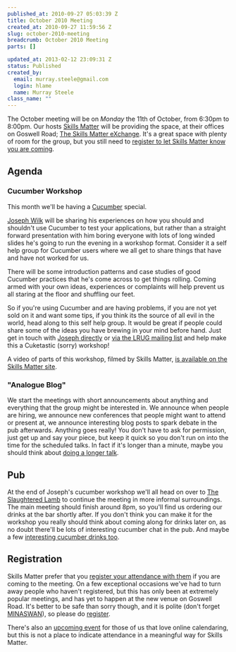 ```yaml
--- 
published_at: 2010-09-27 05:03:39 Z
title: October 2010 Meeting
created_at: 2010-09-27 11:59:56 Z
slug: october-2010-meeting
breadcrumb: October 2010 Meeting
parts: []

updated_at: 2013-02-12 23:09:31 Z
status: Published
created_by: 
  email: murray.steele@gmail.com
  login: hlame
  name: Murray Steele
class_name: ""
---
```


The October meeting will be on *Monday* the 11th of October, from 6:30pm to 8:00pm.  Our hosts [Skills Matter](http://skillsmatter.com/) will be providing the space, at their offices on Goswell Road; [The Skills Matter eXchange](http://skillsmatter.com/location-details/design-architecture/484/96).  It's a great space with plenty of room for the group, but you still need to <a href="#oct10registration">register to let Skills Matter know you are coming</a>.

Agenda
------

### Cucumber Workshop

This month we'll be having a [Cucumber](http://cuckes.info) special.

[Joseph Wilk](http://josephwilk.net/) will be sharing his experiences on how you should and
shouldn't use Cucumber to test your applications, but rather than a
straight forward presentation with him boring everyone with lots of
long winded slides he's going to run the evening in a workshop format.
Consider it a self help group for Cucumber users where we all get to
share things that have and have not worked for us.

There will be some introduction patterns and case studies of good
Cucumber practices that he's come across to get things rolling. Coming
armed with your own ideas, experiences or complaints will help prevent
us all staring at the floor and shuffling our feet.

So if you're using Cucumber and are having problems, if you are not
yet sold on it and want some tips, if you think its the source of all
evil in the world, head along to this self help group. It would be
great if people could share some of the ideas you have brewing in your
mind before hand. Just get in touch with [Joseph directly](http://twitter.com/josephwilk) or [via the LRUG mailing list](http://lists.lrug.org/listinfo.cgi/chat-lrug.org) and help make this a Cuketastic (sorry) workshop!

A video of parts of this workshop, filmed by Skills Matter, [is available on the Skills Matter site](http://skillsmatter.com/podcast/ajax-ria/cucumber-workshop).

### "Analogue Blog"

We start the meetings with short announcements about anything and everything that the group might be interested in.  We announce when people are hiring, we announce new conferences that people might want to attend or present at, we announce interesting blog posts to spark debate in the pub afterwards.  Anything goes really!  You don't have to ask for permission, just get up and say your piece, but keep it quick so you don't run on into the time for the scheduled talks.  In fact if it's longer than a minute, maybe you should think about [doing a longer talk](/speaking/).

Pub
---

At the end of Joseph's cucumber workshop we'll all head on over to [The Slaughtered Lamb](http://www.theslaughteredlambpub.com/) to continue the meeting in more informal surroundings.  The main meeting should finish around 8pm, so you'll find us ordering our drinks at the bar shortly after.  If you don't think you can make it for the workshop you really should think about coming along for drinks later on, as no doubt there'll be lots of interesting cucumber chat in the pub.  And maybe a few [interesting cucumber drinks too](http://www.hendricksgin.com/#/uk/treasury/cucumber/).

<a name="oct10registration"></a>
Registration
------------

Skills Matter prefer that you [register your attendance with them](http://skillsmatter.com/event/ajax-ria/cucumber-workshop/rl-311) if you are coming to the meeting.  On a few exceptional occasions we've had to turn away people who haven't registered, but this has only been at extremely popular meetings, and has yet to happen at the new venue on Goswell Road.  It's better to be safe than sorry though, and it is polite (don't forget [MINASWAN](http://oreilly.com/ruby/excerpts/ruby-learning-rails/ruby-glossary.html#I_indexterm_d1e32036)), so please do [register](http://skillsmatter.com/event/ajax-ria/cucumber-workshop/rl-311).

There's also an [upcoming event](http://upcoming.yahoo.com/event/7094687/) for those of us that love online calendaring, but this is not a place to indicate attendance in a meaningful way for Skills Matter.
